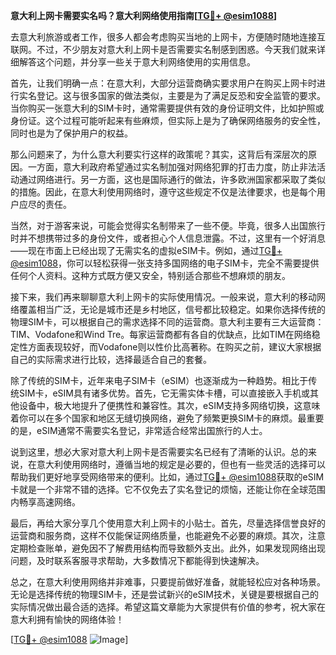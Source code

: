 **意大利上网卡需要实名吗？意大利网络使用指南[[TG💪+ @esim1088](https://t.me/s/esim1088)]**

去意大利旅游或者工作，很多人都会考虑购买当地的上网卡，方便随时随地连接互联网。不过，不少朋友对意大利上网卡是否需要实名制感到困惑。今天我们就来详细解答这个问题，并分享一些关于意大利网络使用的实用信息。

首先，让我们明确一点：在意大利，大部分运营商确实要求用户在购买上网卡时进行实名登记。这与很多国家的做法类似，主要是为了满足反恐和安全监管的要求。当你购买一张意大利的SIM卡时，通常需要提供有效的身份证明文件，比如护照或身份证。这个过程可能听起来有些麻烦，但实际上是为了确保网络服务的安全性，同时也是为了保护用户的权益。

那么问题来了，为什么意大利要实行这样的政策呢？其实，这背后有深层次的原因。一方面，意大利政府希望通过实名制加强对网络犯罪的打击力度，防止非法活动通过网络进行。另一方面，这也是国际通行的做法，许多欧洲国家都采取了类似的措施。因此，在意大利使用网络时，遵守这些规定不仅是法律要求，也是每个用户应尽的责任。

当然，对于游客来说，可能会觉得实名制带来了一些不便。毕竟，很多人出国旅行时并不想携带过多的身份文件，或者担心个人信息泄露。不过，这里有一个好消息——现在市面上已经出现了无需实名的虚拟eSIM卡。例如，通过[TG💪+ @esim1088](https://t.me/s/esim1088)，你可以轻松获得一张支持多国网络的电子SIM卡，完全不需要提供任何个人资料。这种方式既方便又安全，特别适合那些不想麻烦的朋友。

接下来，我们再来聊聊意大利上网卡的实际使用情况。一般来说，意大利的移动网络覆盖相当广泛，无论是城市还是乡村地区，信号都比较稳定。如果你选择传统的物理SIM卡，可以根据自己的需求选择不同的运营商。意大利主要有三大运营商：TIM、Vodafone和Wind Tre。每家运营商都有各自的优缺点，比如TIM在网络稳定性方面表现较好，而Vodafone则以性价比高著称。在购买之前，建议大家根据自己的实际需求进行比较，选择最适合自己的套餐。

除了传统的SIM卡，近年来电子SIM卡（eSIM）也逐渐成为一种趋势。相比于传统SIM卡，eSIM具有诸多优势。首先，它无需实体卡槽，可以直接嵌入手机或其他设备中，极大地提升了便携性和兼容性。其次，eSIM支持多网络切换，这意味着你可以在多个国家和地区无缝切换网络，避免了频繁更换SIM卡的麻烦。最重要的是，eSIM通常不需要实名登记，非常适合经常出国旅行的人士。

说到这里，想必大家对意大利上网卡是否需要实名已经有了清晰的认识。总的来说，在意大利使用网络时，遵循当地的规定是必要的，但也有一些灵活的选择可以帮助我们更好地享受网络带来的便利。比如，通过[TG💪+ @esim1088](https://t.me/s/esim1088)获取的eSIM卡就是一个非常不错的选择。它不仅免去了实名登记的烦恼，还能让你在全球范围内畅享高速网络。

最后，再给大家分享几个使用意大利上网卡的小贴士。首先，尽量选择信誉良好的运营商和服务商，这样不仅能保证网络质量，也能避免不必要的麻烦。其次，注意定期检查账单，避免因不了解费用结构而导致额外支出。此外，如果发现网络出现问题，及时联系客服寻求帮助，大多数情况下都能得到快速解决。

总之，在意大利使用网络并非难事，只要提前做好准备，就能轻松应对各种场景。无论是选择传统的物理SIM卡，还是尝试新兴的eSIM技术，关键是要根据自己的实际情况做出最合适的选择。希望这篇文章能为大家提供有价值的参考，祝大家在意大利拥有愉快的网络体验！

[[TG💪+ @esim1088](https://t.me/s/esim1088) ![Image](https://i.postimg.cc/4NQfJmqS/Snipaste-2025-05-13-00-14-12.png)]